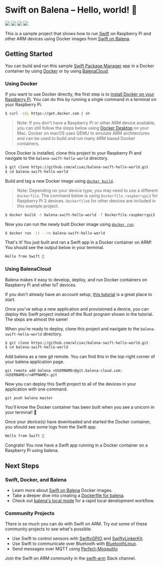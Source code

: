 # Swift on Balena – Hello, world! 👋 

<p>
    <img src="https://img.shields.io/badge/Swift-5.5-orange.svg" />
    <img src="https://img.shields.io/badge/architectures-ARMv6 | ARMv7 | ARMv8-lightgray.svg" />
    <a href="https://twitter.com/wlisac"><img src="https://img.shields.io/badge/twitter-@wlisac-blue.svg" /></a>
    <a href="https://launchpass.com/swift-arm"><img src="https://img.shields.io/badge/slack-swift--arm-purple.svg" /></a>
</p>

This is a sample project that shows how to run [Swift](http://swift.org) on Raspberry Pi and other ARM devices using Docker images from [Swift on Balena](https://github.com/wlisac/swift-on-balena).

## Getting Started

You can build and run this sample [Swift Package Manager](https://github.com/apple/swift-package-manager) app in a Docker container by using [Docker](https://www.docker.com) or by using [BalenaCloud](https://www.balena.io).

### Using Docker

If you want to use Docker directly, the first step is to [install Docker on your Raspberry Pi](https://www.raspberrypi.org/blog/docker-comes-to-raspberry-pi/). You can do this by running a single command in a terminal on your Raspberry Pi.

```bash
$ curl -sSL https://get.docker.com | sh
```

> Note: If you don't have a Raspberry Pi or other ARM device available, you can still follow the steps below using [Docker Desktop](https://docs.docker.com/docker-for-mac/install/) on your Mac. Docker on macOS uses QEMU to emulate ARM architectures and can be used to build and run many ARM based Docker containers.

Once Docker is installed, clone this project to your Raspberry Pi and navigate to the `balena-swift-hello-world` directory.

```bash
$ git clone https://github.com/wlisac/balena-swift-hello-world.git
$ cd balena-swift-hello-world
```

Build and tag a new Docker image using [`docker build`](https://docs.docker.com/engine/reference/commandline/build/).

> Note: Depending on your device type, you may need to use a different `Dockerfile`. The command below is using `Dockerfile.raspberrypi3` for Raspberry Pi 3 devices. `Dockerfile`s for other devices are included in this example project.

```bash
$ docker build -t balena-swift-hello-world -f Dockerfile.raspberrypi3 .
```

Now you can run the newly built Docker image using [`docker run`](https://docs.docker.com/engine/reference/commandline/run/).

```bash
$ docker run -it --rm balena-swift-hello-world
```

That's it! You just built and ran a Swift app in a Docker container on ARM! You should see the output below in your terminal.

```bash
Hello from Swift 👋
```

### Using BalenaCloud

Balena makes it easy to develop, deploy, and run Docker containers on Raspberry Pi and other IoT devices.

If you don't already have an account setup, [this tutorial](https://www.balena.io/docs/learn/getting-started/raspberrypi3/rust/) is a great place to start. 

Once you've setup a new application and provisioned a device, you can deploy this Swift project instead of the Rust program shown in the tutorial. The steps are almost the same!

When you're ready to deploy, clone this project and navigate to the `balena-swift-hello-world` directory.

```bash
$ git clone https://github.com/wlisac/balena-swift-hello-world.git
$ cd balena-swift-hello-world
```

Add balena as a new git remote. You can find this in the top-right corner of your balena application page.

```
git remote add balena <USERNAME>@git.balena-cloud.com:<USERNAME>/<APPNAME>.git
```

Now you can deploy this Swift project to all of the devices in your application with one command.

```
git push balena master
```

You'll know the Docker container has been built when you see a unicorn in your terminal! 🦄

Once your device(s) have downloaded and started the Docker container, you should see some logs from the Swift app.

```bash
Hello from Swift 👋
```

Congrats! You now have a Swift app running in a Docker container on a Raspberry Pi using balena.

## Next Steps

### Swift, Docker, and Balena
- Learn more about [Swift on Balena](https://github.com/wlisac/swift-on-balena) Docker images.
- Take a deeper dive into creating a [Dockerfile for balena](https://www.balena.io/docs/learn/develop/dockerfile/).
- Check out [balena's local mode](https://www.balena.io/docs/learn/develop/local-mode/) for a rapid local development workflow.

### Community Projects
There is so much you can do with Swift on ARM. Try out some of these community projects to see what's possible.

- Use Swift to control sensors with [SwiftyGPIO](https://github.com/uraimo/SwiftyGPIO) and [SwiftyLinkerKit](https://github.com/SwiftyLinkerKit/SwiftyLinkerKit).
- Use Swift to communicate over Bluetooth with [BluetoothLinux](https://github.com/PureSwift/BluetoothLinux).
- Send messages over MQTT using [Perfect-Mosquitto](https://github.com/PerfectlySoft/Perfect-Mosquitto)

Join the Swift on ARM community in the [swift-arm](https://launchpass.com/swift-arm) Slack channel.